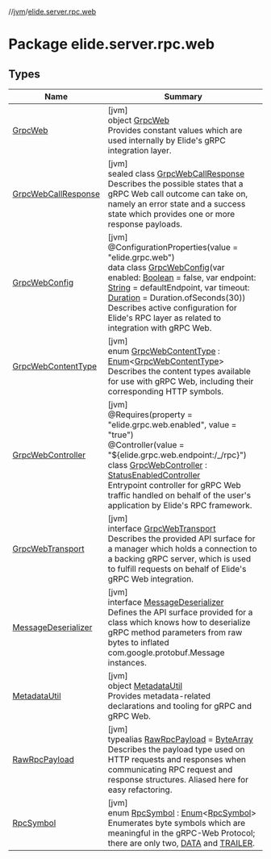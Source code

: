 //[jvm](../../index.md)/[elide.server.rpc.web](index.md)

# Package elide.server.rpc.web

## Types

| Name | Summary |
|---|---|
| [GrpcWeb](-grpc-web/index.md) | [jvm]<br>object [GrpcWeb](-grpc-web/index.md)<br>Provides constant values which are used internally by Elide's gRPC integration layer. |
| [GrpcWebCallResponse](-grpc-web-call-response/index.md) | [jvm]<br>sealed class [GrpcWebCallResponse](-grpc-web-call-response/index.md)<br>Describes the possible states that a gRPC Web call outcome can take on, namely an error state and a success state which provides one or more response payloads. |
| [GrpcWebConfig](-grpc-web-config/index.md) | [jvm]<br>@ConfigurationProperties(value = &quot;elide.grpc.web&quot;)<br>data class [GrpcWebConfig](-grpc-web-config/index.md)(var enabled: [Boolean](https://kotlinlang.org/api/latest/jvm/stdlib/kotlin/-boolean/index.html) = false, var endpoint: [String](https://kotlinlang.org/api/latest/jvm/stdlib/kotlin/-string/index.html) = defaultEndpoint, var timeout: [Duration](https://docs.oracle.com/javase/8/docs/api/java/time/Duration.html) = Duration.ofSeconds(30))<br>Describes active configuration for Elide's RPC layer as related to integration with gRPC Web. |
| [GrpcWebContentType](-grpc-web-content-type/index.md) | [jvm]<br>enum [GrpcWebContentType](-grpc-web-content-type/index.md) : [Enum](https://kotlinlang.org/api/latest/jvm/stdlib/kotlin/-enum/index.html)&lt;[GrpcWebContentType](-grpc-web-content-type/index.md)&gt; <br>Describes the content types available for use with gRPC Web, including their corresponding HTTP symbols. |
| [GrpcWebController](-grpc-web-controller/index.md) | [jvm]<br>@Requires(property = &quot;elide.grpc.web.enabled&quot;, value = &quot;true&quot;)<br>@Controller(value = &quot;${elide.grpc.web.endpoint:/_/rpc}&quot;)<br>class [GrpcWebController](-grpc-web-controller/index.md) : [StatusEnabledController](../../../../../packages/server/server/elide.server.controller/-status-enabled-controller/index.md)<br>Entrypoint controller for gRPC Web traffic handled on behalf of the user's application by Elide's RPC framework. |
| [GrpcWebTransport](-grpc-web-transport/index.md) | [jvm]<br>interface [GrpcWebTransport](-grpc-web-transport/index.md)<br>Describes the provided API surface for a manager which holds a connection to a backing gRPC server, which is used to fulfill requests on behalf of Elide's gRPC Web integration. |
| [MessageDeserializer](-message-deserializer/index.md) | [jvm]<br>interface [MessageDeserializer](-message-deserializer/index.md)<br>Defines the API surface provided for a class which knows how to deserialize gRPC method parameters from raw bytes to inflated com.google.protobuf.Message instances. |
| [MetadataUtil](-metadata-util/index.md) | [jvm]<br>object [MetadataUtil](-metadata-util/index.md)<br>Provides metadata-related declarations and tooling for gRPC and gRPC Web. |
| [RawRpcPayload](index.md#-571776252%2FClasslikes%2F594929262) | [jvm]<br>typealias [RawRpcPayload](index.md#-571776252%2FClasslikes%2F594929262) = [ByteArray](https://kotlinlang.org/api/latest/jvm/stdlib/kotlin/-byte-array/index.html)<br>Describes the payload type used on HTTP requests and responses when communicating RPC request and response structures. Aliased here for easy refactoring. |
| [RpcSymbol](-rpc-symbol/index.md) | [jvm]<br>enum [RpcSymbol](-rpc-symbol/index.md) : [Enum](https://kotlinlang.org/api/latest/jvm/stdlib/kotlin/-enum/index.html)&lt;[RpcSymbol](-rpc-symbol/index.md)&gt; <br>Enumerates byte symbols which are meaningful in the gRPC-Web Protocol; there are only two, [DATA](-rpc-symbol/-d-a-t-a/index.md) and [TRAILER](-rpc-symbol/-t-r-a-i-l-e-r/index.md). |
